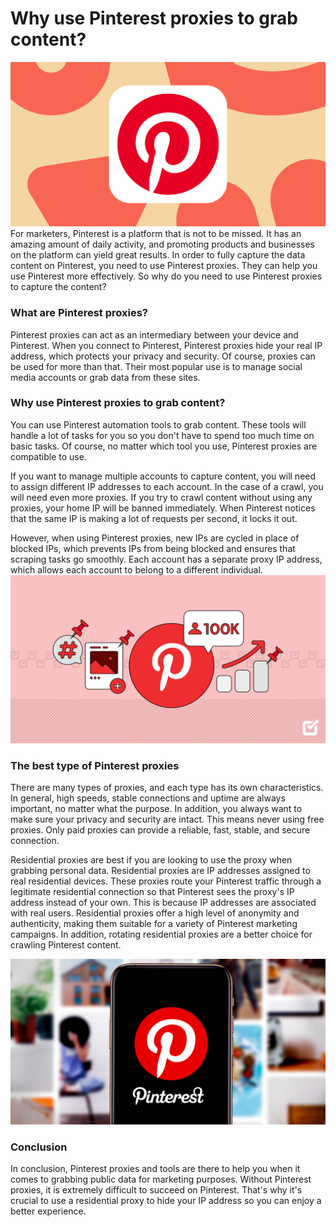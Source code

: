 # Why use Pinterest proxies to grab content?
![proxy IP](https://github.com/IPXProxy/Types-of-proxy-servers/blob/main/Types-of-proxy-servers/Pinterest%20proxies1.png)
For marketers, Pinterest is a platform that is not to be missed. It has an amazing amount of daily activity, and promoting products and businesses on the platform can yield great results. In order to fully capture the data content on Pinterest, you need to use Pinterest proxies. They can help you use Pinterest more effectively. So why do you need to use Pinterest proxies to capture the content?

<h3>What are Pinterest proxies?</h3>

Pinterest proxies can act as an intermediary between your device and Pinterest. When you connect to Pinterest, Pinterest proxies hide your real IP address, which protects your privacy and security. Of course, proxies can be used for more than that. Their most popular use is to manage social media accounts or grab data from these sites.


<h3>Why use Pinterest proxies to grab content?</h3>

You can use Pinterest automation tools to grab content. These tools will handle a lot of tasks for you so you don't have to spend too much time on basic tasks. Of course, no matter which tool you use, Pinterest proxies are compatible to use.

If you want to manage multiple accounts to capture content, you will need to assign different IP addresses to each account. In the case of a crawl, you will need even more proxies. If you try to crawl content without using any proxies, your home IP will be banned immediately. When Pinterest notices that the same IP is making a lot of requests per second, it locks it out.

However, when using Pinterest proxies, new IPs are cycled in place of blocked IPs, which prevents IPs from being blocked and ensures that scraping tasks go smoothly. Each account has a separate proxy IP address, which allows each account to belong to a different individual.
![proxy IP](https://github.com/IPXProxy/Types-of-proxy-servers/blob/main/Types-of-proxy-servers/Pinterest%20proxies2.png)
  
<h3>The best type of Pinterest proxies</h3>

There are many types of proxies, and each type has its own characteristics. In general, high speeds, stable connections and uptime are always important, no matter what the purpose. In addition, you always want to make sure your privacy and security are intact. This means never using free proxies. Only paid proxies can provide a reliable, fast, stable, and secure connection.

Residential proxies are best if you are looking to use the proxy when grabbing personal data. Residential proxies are IP addresses assigned to real residential devices. These proxies route your Pinterest traffic through a legitimate residential connection so that Pinterest sees the proxy's IP address instead of your own. This is because IP addresses are associated with real users. Residential proxies offer a high level of anonymity and authenticity, making them suitable for a variety of Pinterest marketing campaigns. In addition, rotating residential proxies are a better choice for crawling Pinterest content.

![proxy IP](https://github.com/IPXProxy/Types-of-proxy-servers/blob/main/Types-of-proxy-servers/Pinterest%20proxies3.png)

<h3>Conclusion</h3>
In conclusion, Pinterest proxies and tools are there to help you when it comes to grabbing public data for marketing purposes. Without Pinterest proxies, it is extremely difficult to succeed on Pinterest. That's why it's crucial to use a residential proxy to hide your IP address so you can enjoy a better experience.
